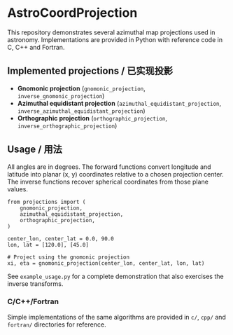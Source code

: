 # AstroCoordProjection

This repository demonstrates several azimuthal map projections used in astronomy.  Implementations are provided in Python with reference code in C, C++ and Fortran.

## Implemented projections / 已实现投影

- **Gnomonic projection** (`gnomonic_projection`, `inverse_gnomonic_projection`)
- **Azimuthal equidistant projection** (`azimuthal_equidistant_projection`, `inverse_azimuthal_equidistant_projection`)
- **Orthographic projection** (`orthographic_projection`, `inverse_orthographic_projection`)

## Usage / 用法

All angles are in degrees.  The forward functions convert longitude and latitude into planar \(x, y\) coordinates relative to a chosen projection center.  The inverse functions recover spherical coordinates from those plane values.

```
from projections import (
    gnomonic_projection,
    azimuthal_equidistant_projection,
    orthographic_projection,
)

center_lon, center_lat = 0.0, 90.0
lon, lat = [120.0], [45.0]

# Project using the gnomonic projection
xi, eta = gnomonic_projection(center_lon, center_lat, lon, lat)
```

See `example_usage.py` for a complete demonstration that also
exercises the inverse transforms.

### C/C++/Fortran

Simple implementations of the same algorithms are provided in `c/`, `cpp/` and `fortran/` directories for reference.
